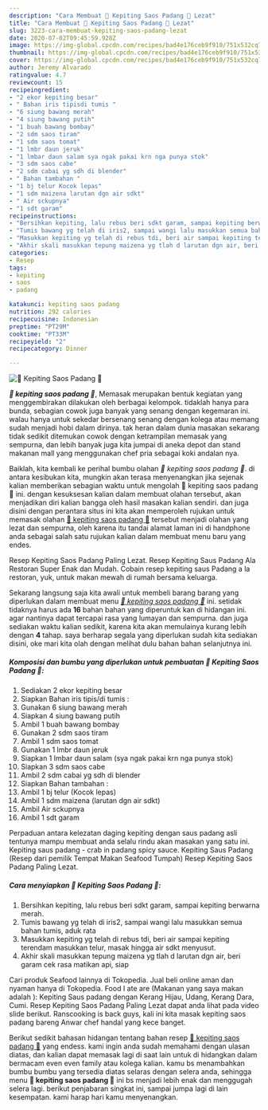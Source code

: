 ```yaml
---
description: "Cara Membuat 🦀 Kepiting Saos Padang 🦀 Lezat"
title: "Cara Membuat 🦀 Kepiting Saos Padang 🦀 Lezat"
slug: 3223-cara-membuat-kepiting-saos-padang-lezat
date: 2020-07-02T09:45:59.928Z
image: https://img-global.cpcdn.com/recipes/bad4e176ceb9f910/751x532cq70/🦀-kepiting-saos-padang-🦀-foto-resep-utama.jpg
thumbnail: https://img-global.cpcdn.com/recipes/bad4e176ceb9f910/751x532cq70/🦀-kepiting-saos-padang-🦀-foto-resep-utama.jpg
cover: https://img-global.cpcdn.com/recipes/bad4e176ceb9f910/751x532cq70/🦀-kepiting-saos-padang-🦀-foto-resep-utama.jpg
author: Jeremy Alvarado
ratingvalue: 4.7
reviewcount: 15
recipeingredient:
- "2 ekor kepiting besar"
- " Bahan iris tipisdi tumis "
- "6 siung bawang merah"
- "4 siung bawang putih"
- "1 buah bawang bombay"
- "2 sdm saos tiram"
- "1 sdm saos tomat"
- "1 lmbr daun jeruk"
- "1 lmbar daun salam sya ngak pakai krn nga punya stok"
- "3 sdm saos cabe"
- "2 sdm cabai yg sdh di blender"
- " Bahan tambahan "
- "1 bj telur Kocok lepas"
- "1 sdm maizena larutan dgn air sdkt"
- " Air sckupnya"
- "1 sdt garam"
recipeinstructions:
- "Bersihkan kepiting, lalu rebus beri sdkt garam, sampai kepiting berwarna merah."
- "Tumis bawang yg telah di iris2, sampai wangi lalu masukkan semua bahan tumis, aduk rata"
- "Masukkan kepiting yg telah di rebus tdi, beri air sampai kepiting terendam masukkan telur, masak hingga air sdkt menyusut."
- "Akhir skali masukkan tepung maizena yg tlah d larutan dgn air, beri garam cek rasa matikan api, siap"
categories:
- Resep
tags:
- kepiting
- saos
- padang

katakunci: kepiting saos padang 
nutrition: 292 calories
recipecuisine: Indonesian
preptime: "PT29M"
cooktime: "PT33M"
recipeyield: "2"
recipecategory: Dinner

---
```



![🦀 Kepiting Saos Padang 🦀](https://img-global.cpcdn.com/recipes/bad4e176ceb9f910/751x532cq70/🦀-kepiting-saos-padang-🦀-foto-resep-utama.jpg)

<b><i>🦀 kepiting saos padang 🦀</i></b>, Memasak merupakan bentuk kegiatan yang menggembirakan dilakukan oleh berbagai kelompok. tidaklah hanya para bunda, sebagian cowok juga banyak yang senang dengan kegemaran ini. walau hanya untuk sekedar bersenang senang dengan kolega atau memang sudah menjadi hobi dalam dirinya. tak heran dalam dunia masakan sekarang tidak sedikit ditemukan cowok dengan ketrampilan memasak yang sempurna, dan lebih banyak juga kita jumpai di aneka depot dan stand makanan mall yang menggunakan chef pria sebagai koki andalan nya.

Baiklah, kita kembali ke perihal bumbu olahan <i>🦀 kepiting saos padang 🦀</i>. di antara kesibukan kita, mungkin akan terasa menyenangkan jika sejenak kalian memberikan sebagian waktu untuk mengolah 🦀 kepiting saos padang 🦀 ini. dengan kesuksesan kalian dalam membuat olahan tersebut, akan menjadikan diri kalian bangga oleh hasil masakan kalian sendiri. dan juga disini dengan perantara situs ini kita akan memperoleh rujukan untuk memasak olahan <u>🦀 kepiting saos padang 🦀</u> tersebut menjadi olahan yang lezat dan sempurna, oleh karena itu tandai alamat laman ini di handphone anda sebagai salah satu rujukan kalian dalam membuat menu baru yang endes.

Resep Kepiting Saos Padang Paling Lezat. Resep Kepiting Saus Padang Ala Restoran Super Enak dan Mudah. Cobain resep kepiting saus Padang a la restoran, yuk, untuk makan mewah di rumah bersama keluarga.


Sekarang langsung saja kita awali untuk membeli barang barang yang diperlukan dalam membuat menu <u><i>🦀 kepiting saos padang 🦀</i></u> ini. setidak tidaknya harus ada <b>16</b> bahan bahan yang diperuntuk kan di hidangan ini. agar nantinya dapat tercapai rasa yang lumayan dan sempurna. dan juga sediakan waktu kalian sedikit, karena kita akan memulainya kurang lebih dengan <b>4</b> tahap. saya berharap segala yang diperlukan sudah kita sediakan disini, oke mari kita olah dengan melihat dulu bahan bahan selanjutnya ini.

<!--inarticleads1-->

##### Komposisi dan bumbu yang diperlukan untuk pembuatan 🦀 Kepiting Saos Padang 🦀:

1. Sediakan 2 ekor kepiting besar
1. Siapkan  Bahan iris tipis/di tumis :
1. Gunakan 6 siung bawang merah
1. Siapkan 4 siung bawang putih
1. Ambil 1 buah bawang bombay
1. Gunakan 2 sdm saos tiram
1. Ambil 1 sdm saos tomat
1. Gunakan 1 lmbr daun jeruk
1. Siapkan 1 lmbar daun salam (sya ngak pakai krn nga punya stok)
1. Siapkan 3 sdm saos cabe
1. Ambil 2 sdm cabai yg sdh di blender
1. Siapkan  Bahan tambahan :
1. Ambil 1 bj telur (Kocok lepas)
1. Ambil 1 sdm maizena (larutan dgn air sdkt)
1. Ambil  Air sckupnya
1. Ambil 1 sdt garam


Perpaduan antara kelezatan daging kepiting dengan saus padang asli tentunya mampu membuat anda selalu rindu akan masakan yang satu ini. Kepiting saus padang - crab in padang spicy sauce. Kepiting Saus Padang (Resep dari pemilik Tempat Makan Seafood Tumpah) Resep Kepiting Saos Padang Paling Lezat. 

<!--inarticleads2-->

##### Cara menyiapkan 🦀 Kepiting Saos Padang 🦀:

1. Bersihkan kepiting, lalu rebus beri sdkt garam, sampai kepiting berwarna merah.
1. Tumis bawang yg telah di iris2, sampai wangi lalu masukkan semua bahan tumis, aduk rata
1. Masukkan kepiting yg telah di rebus tdi, beri air sampai kepiting terendam masukkan telur, masak hingga air sdkt menyusut.
1. Akhir skali masukkan tepung maizena yg tlah d larutan dgn air, beri garam cek rasa matikan api, siap


Cari produk Seafood lainnya di Tokopedia. Jual beli online aman dan nyaman hanya di Tokopedia. Food I ate are (Makanan yang saya makan adalah ): Kepiting Saus padang dengan Kerang Hijau, Udang, Kerang Dara, Cumi. Resep Kepiting Saos Padang Paling Lezat dapat anda lihat pada video slide berikut. Ranscooking is back guys, kali ini kita masak kepiting saos padang bareng Anwar chef handal yang kece banget. 

Berikut sedikit bahasan hidangan tentang bahan resep <u>🦀 kepiting saos padang 🦀</u> yang endess. kami ingin anda sudah memahami dengan ulasan diatas, dan kalian dapat memasak lagi di saat lain untuk di hidangkan dalam bermacam even even family atau kolega kalian. kamu bs menambahkan bumbu bumbu yang tersedia diatas selaras dengan selera anda, sehingga menu <b>🦀 kepiting saos padang 🦀</b> ini bs menjadi lebih enak dan menggugah selera lagi. berikut penjabaran singkat ini, sampai jumpa lagi di lain kesempatan. kami harap hari kamu menyenangkan.
